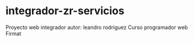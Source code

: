 # integrador-zr-servicios
Proyecto web integrador 
autor: leandro rodriguez
Curso programador web
Firmat